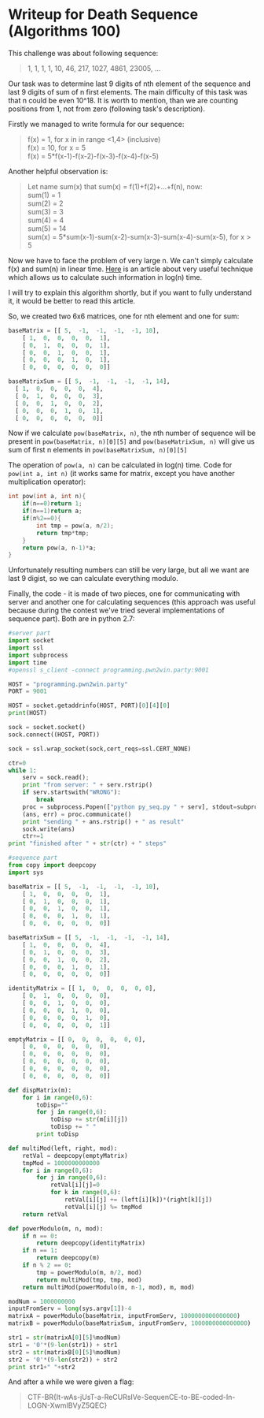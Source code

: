 # Writeup for Death Sequence (Algorithms 100)

This challenge was about following sequence:
> 1, 1, 1, 1, 10, 46, 217, 1027, 4861, 23005, ...

Our task was to determine last 9 digits of nth element of the sequence and last 9 digits of sum of n first elements.
The main difficulty of this task was that n could be even 
10^18. It is worth to mention, than we are counting positions from 1, not from zero (following task's description).

Firstly we managed to write formula for our sequence:
>f(x) = 1, for x in in range <1,4> (inclusive)  
>f(x) = 10, for x = 5   
>f(x) = 5*f(x-1)-f(x-2)-f(x-3)-f(x-4)-f(x-5)

Another helpful observation is:
>Let name sum(x) that sum(x) = f(1)+f(2)+...+f(n), now:  
>sum(1) = 1      
>sum(2) = 2   
>sum(3) = 3   
>sum(4) = 4   
>sum(5) = 14  
>sum(x) = 5*sum(x-1)-sum(x-2)-sum(x-3)-sum(x-4)-sum(x-5), for x > 5

Now we have to face the problem of very large n.
We can't simply calculate f(x) and sum(n) in linear time.
[Here](http://fusharblog.com/solving-linear-recurrence-for-programming-contest/) is an article about very useful technique which allows us to calculate such information in log(n) time.

I will try to explain this algorithm shortly, but if you want to fully understand it, it would be better to read this article.

So, we created two 6x6 matrices, one for nth element and one for sum:
``` python
baseMatrix = [[ 5,  -1,  -1,  -1,  -1, 10],
	[ 1,  0,  0,  0,  0,  1],
	[ 0,  1,  0,  0,  0,  1],
	[ 0,  0,  1,  0,  0,  1],
	[ 0,  0,  0,  1,  0,  1],
	[ 0,  0,  0,  0,  0,  0]]

baseMatrixSum = [[ 5,  -1,  -1,  -1,  -1, 14],
  [ 1,  0,  0,  0,  0,  4],
  [ 0,  1,  0,  0,  0,  3],
  [ 0,  0,  1,  0,  0,  2],
  [ 0,  0,  0,  1,  0,  1],
  [ 0,  0,  0,  0,  0,  0]]
```

Now if we calculate ```pow(baseMatrix, n)```, the nth number of sequence will be present in ```pow(baseMatrix, n)[0][5]``` and ```pow(baseMatrixSum, n)``` will give us sum of first n elements in ```pow(baseMatrixSum, n)[0][5]```

The operation of ```pow(a, n)``` can be calculated in log(n) time.
Code for ```pow(int a, int n)``` (it works same for matrix, except you have another multiplication operator):
```c++
int pow(int a, int n){
    if(n==0)return 1;
    if(n==1)return a;
    if(n%2==0){
        int tmp = pow(a, n/2);
        return tmp*tmp;
    }
    return pow(a, n-1)*a;
}
```

Unfortunately resulting numbers can still be very large, but all we want are last 9 digist, so we can calculate everything modulo.

Finally, the code - it is made of two pieces, one for communicating with server and another one for calculating sequences (this approach was useful because during the contest we've tried several implementations of sequence part). Both are in python 2.7:
```python
#server part
import socket
import ssl
import subprocess
import time
#openssl s_client -connect programming.pwn2win.party:9001

HOST = "programming.pwn2win.party"
PORT = 9001

HOST = socket.getaddrinfo(HOST, PORT)[0][4][0]
print(HOST)

sock = socket.socket()
sock.connect((HOST, PORT))

sock = ssl.wrap_socket(sock,cert_reqs=ssl.CERT_NONE)

ctr=0
while 1:
	serv = sock.read();
	print "from server: " + serv.rstrip()
	if serv.startswith("WRONG"):
		break
	proc = subprocess.Popen(["python py_seq.py " + serv], stdout=subprocess.PIPE, shell=True)
	(ans, err) = proc.communicate()
	print "sending " + ans.rstrip() + " as result"
	sock.write(ans)
	ctr+=1
print "finished after " + str(ctr) + " steps"
```

```python
#sequence part
from copy import deepcopy
import sys

baseMatrix = [[ 5,  -1,  -1,  -1,  -1, 10],
	[ 1,  0,  0,  0,  0,  1],
	[ 0,  1,  0,  0,  0,  1],
	[ 0,  0,  1,  0,  0,  1],
	[ 0,  0,  0,  1,  0,  1],
	[ 0,  0,  0,  0,  0,  0]]

baseMatrixSum = [[ 5,  -1,  -1,  -1,  -1, 14],
    [ 1,  0,  0,  0,  0,  4],
    [ 0,  1,  0,  0,  0,  3],
    [ 0,  0,  1,  0,  0,  2],
    [ 0,  0,  0,  1,  0,  1],
    [ 0,  0,  0,  0,  0,  0]]

identityMatrix = [[ 1,  0,  0,  0,  0, 0],
    [ 0,  1,  0,  0,  0,  0],
    [ 0,  0,  1,  0,  0,  0],
    [ 0,  0,  0,  1,  0,  0],
    [ 0,  0,  0,  0,  1,  0],
    [ 0,  0,  0,  0,  0,  1]]

emptyMatrix = [[ 0,  0,  0,  0,  0, 0],
    [ 0,  0,  0,  0,  0,  0],
    [ 0,  0,  0,  0,  0,  0],
    [ 0,  0,  0,  0,  0,  0],
    [ 0,  0,  0,  0,  0,  0],
	[ 0,  0,  0,  0,  0,  0]]

def dispMatrix(m):
	for i in range(0,6):
		toDisp=""
		for j in range(0,6):
			toDisp += str(m[i][j])
			toDisp += " "
		print toDisp

def multiMod(left, right, mod):
	retVal = deepcopy(emptyMatrix)
	tmpMod = 1000000000000
	for i in range(0,6):
		for j in range(0,6):
			retVal[i][j]=0
			for k in range(0,6):
				retVal[i][j] += (left[i][k])*(right[k][j])
				retVal[i][j] %= tmpMod
	return retVal

def powerModulo(m, n, mod):
	if n == 0:
		return deepcopy(identityMatrix) 
	if n == 1:
		return deepcopy(m)
	if n % 2 == 0:
		tmp = powerModulo(m, n/2, mod)
		return multiMod(tmp, tmp, mod)
	return multiMod(powerModulo(m, n-1, mod), m, mod)

modNum = 1000000000
inputFromServ = long(sys.argv[1])-4
matrixA = powerModulo(baseMatrix, inputFromServ, 1000000000000000)
matrixB = powerModulo(baseMatrixSum, inputFromServ, 1000000000000000)

str1 = str(matrixA[0][5]%modNum)
str1 = '0'*(9-len(str1)) + str1
str2 = str(matrixB[0][5]%modNum)
str2 = '0'*(9-len(str2)) + str2
print str1+" "+str2
```

And after a while we were given a flag:
>CTF-BR{It-wAs-jUsT-a-ReCURsIVe-SequenCE-to-BE-coded-In-LOGN-XwmIBVyZ5QEC}